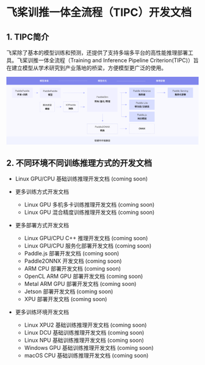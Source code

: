 # 飞桨训推一体全流程（TIPC）开发文档

## 1. TIPC简介

飞桨除了基本的模型训练和预测，还提供了支持多端多平台的高性能推理部署工具。飞桨训推一体全流程（Training and Inference Pipeline Criterion(TIPC)）旨在建立模型从学术研究到产业落地的桥梁，方便模型更广泛的使用。

<div align="center">
    <img src="tipc_guide.png" width="1000">
</div>

## 2. 不同环境不同训练推理方式的开发文档 

- Linux GPU/CPU 基础训练推理开发文档 (coming soon)
     
- 更多训练方式开发文档
    - Linux GPU 多机多卡训练推理开发文档 (coming soon)
    - Linux GPU 混合精度训练推理开发文档 (coming soon)
    
- 更多部署方式开发文档
    - Linux GPU/CPU C++ 推理开发文档 (coming soon)
    - Linux GPU/CPU 服务化部署开发文档 (coming soon)
    - Paddle.js 部署开发文档 (coming soon)
    - Paddle2ONNX 开发文档 (coming soon)
    - ARM CPU 部署开发文档 (coming soon)
    - OpenCL ARM GPU 部署开发文档 (coming soon)
    - Metal ARM GPU 部署开发文档 (coming soon)
    - Jetson 部署开发文档 (coming soon)
    - XPU 部署开发文档 (coming soon)

- 更多训练环境开发文档
    - Linux XPU2 基础训练推理开发文档 (coming soon)
    - Linux DCU 基础训练推理开发文档 (coming soon)
    - Linux NPU 基础训练推理开发文档 (coming soon)
    - Windows GPU 基础训练推理开发文档 (coming soon)
    - macOS CPU 基础训练推理开发文档 (coming soon) 
